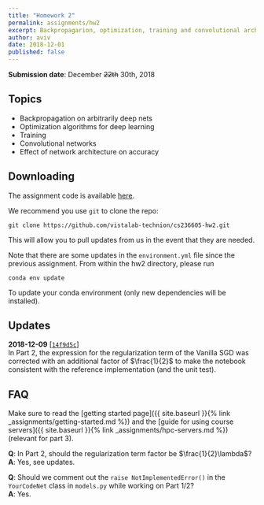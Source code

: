 ```yaml
---
title: "Homework 2"
permalink: assignments/hw2
excerpt: Backpropagarion, optimization, training and convolutional architectures
author: aviv
date: 2018-12-01
published: false
---
```


**Submission date**: December ~~22th~~ 30th, 2018

## Topics

- Backpropagation on arbitrarily deep nets
- Optimization algorithms for deep learning
- Training
- Convolutional networks
- Effect of network architecture on accuracy

## Downloading

The assignment code is available
[here](https://github.com/vistalab-technion/cs236605-hw2).

We recommend you use `git` to clone the repo:
```shell
git clone https://github.com/vistalab-technion/cs236605-hw2.git
```
This will allow you to pull updates from us in the event that they are needed.

Note that there are some updates in the `environment.yml` file since the
previous assignment. From within the hw2 directory, please run

```shell
conda env update
```

To update your conda environment (only new dependencies will be installed).

## Updates

**2018-12-09**
\[[`14f9d5c`](https://github.com/vistalab-technion/cs236605-hw2/commit/14f9d5c291c53415e40713d26449cef5448152c6)\]  
In Part 2, the expression for the regularization term of the
Vanilla SGD was corrected with an additional factor of $\frac{1}{2}$ to make the
notebook consistent with the reference implementation (and the unit test).

## FAQ

Make sure to read the [getting started page]({{ site.baseurl }}{% link _assignments/getting-started.md %})
and the [guide for using course servers]({{ site.baseurl }}{% link _assignments/hpc-servers.md %}) (relevant for part 3).

**Q**: In Part 2, should the regularization term factor be $\frac{1}{2}\lambda$?  
**A**: Yes, see updates.

**Q**: Should we comment out the `raise NotImplementedError()` in the
 `YourCodeNet` class in `models.py` while working on Part 1/2?  
**A**: Yes.
